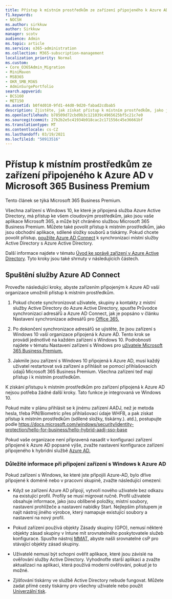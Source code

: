```yaml
---
title: Přístup k místním prostředkům ze zařízení připojeného k Azure AD v Microsoft 365 Business
f1.keywords:
- NOCSH
ms.author: sirkkuw
author: Sirkkuw
manager: scotv
audience: Admin
ms.topic: article
ms.service: o365-administration
ms.collection: M365-subscription-management
localization_priority: Normal
ms.custom:
- Core_O365Admin_Migration
- MiniMaven
- MSB365
- OKR_SMB_M365
- AdminSurgePortfolio
search.appverid:
- BCS160
- MET150
ms.assetid: b0f4d010-9fd1-44d0-9d20-fabad2cdbab5
description: Zjistěte, jak získat přístup k místním prostředkům, jako jsou obchodní aplikace, sdílené složky a tiskárny z zařízení s Windows 10 připojeného k Azure Active Directory.
ms.openlocfilehash: b78509d72cbd9b3c121039c4965625bf5c21c7e0
ms.sourcegitcommit: 27b2b2e5c41934b918cac2c171556c45e36661bf
ms.translationtype: MT
ms.contentlocale: cs-CZ
ms.lasthandoff: 03/19/2021
ms.locfileid: "50913516"
---
```

# <a name="access-on-premises-resources-from-an-azure-ad-joined-device-in-microsoft-365-business-premium"></a>Přístup k místním prostředkům ze zařízení připojeného k Azure AD v Microsoft 365 Business Premium

Tento článek se týká Microsoft 365 Business Premium.

Všechna zařízení s Windows 10, ke které je připojená služba Azure Active Directory, má přístup ke všem cloudovým prostředkům, jako jsou vaše aplikace Microsoft 365, a může být chráněno službou Microsoft 365 Business Premium. Můžete také povolit přístup k místním prostředkům, jako jsou obchodní aplikace, sdílené složky souborů a tiskárny. Pokud chcete povolit přístup, [použijte Azure AD Connect](/azure/active-directory/connect/active-directory-aadconnect) k synchronizaci místní služby Active Directory s Azure Active Directory. 

Další informace najdete v tématu [Úvod ke správě zařízení v Azure Active Directory](/azure/active-directory/device-management-introduction).
Tyto kroky jsou také shrnuty v následujících částech.
 
## <a name="run-azure-ad-connect"></a>Spuštění služby Azure AD Connect

Proveďte následující kroky, abyste zařízením připojeným k Azure AD vaší organizace umožnili přístup k místním prostředkům.
  
1. Pokud chcete synchronizovat uživatele, skupiny a kontakty z místní služby Active Directory do Azure Active Directory, spusťte Průvodce synchronizací adresářů a Azure AD Connect, jak je popsáno v článku Nastavení synchronizace adresářů pro [Office 365.](../enterprise/set-up-directory-synchronization.md)
    
2. Po dokončení synchronizace adresářů se ujistěte, že jsou zařízení s Windows 10 vaší organizace připojená k Azure AD. Tento krok se provádí jednotlivě na každém zařízení s Windows 10. Podrobnosti najdete v tématu Nastavení zařízení s Windows pro [uživatele Microsoft 365 Business Premium.](set-up-windows-devices.md) 
    
3. Jakmile jsou zařízení s Windows 10 připojená k Azure AD, musí každý uživatel restartovat svá zařízení a přihlásit se pomocí přihlašovacích údajů Microsoft 365 Business Premium. Všechna zařízení teď mají přístup i k místním prostředkům.
    
K získání přístupu k místním prostředkům pro zařízení připojená k Azure AD nejsou potřeba žádné další kroky. Tato funkce je integrovaná ve Windows 10. 

Pokud máte v plánu přihlásit se k jinému zařízení AADJ, než je metoda hesla, třeba PIN/Biometric přes přihlašovací údaje WHFB, a pak získat přístup k místním prostředkům (sdílené složky, tiskárny.). atd.), postupujte podle https://docs.microsoft.com/windows/security/identity-protection/hello-for-business/hello-hybrid-aadj-sso-base
  
Pokud vaše organizace není připravená nasadit v konfiguraci zařízení připojené k Azure AD popsané výše, zvažte nastavení konfigurace zařízení připojeného k hybridní službě [Azure AD.](manage-windows-devices.md)
  
### <a name="considerations-when-you-join-windows-devices-to-azure-ad"></a>Důležité informace při připojení zařízení s Windows k Azure AD

Pokud zařízení s Windows, ke které jste připojili Azure-AD, bylo dříve připojené k doméně nebo v pracovní skupině, zvažte následující omezení:
  
- Když se zařízení Azure AD připojí, vytvoří nového uživatele bez odkazu na existující profil. Profily se musí migrovat ručně. Profil uživatele obsahuje informace, jako jsou oblíbené položky, místní soubory, nastavení prohlížeče a nastavení nabídky Start. Nejlepším přístupem je najít nástroj jiného výrobce, který namapuje existující soubory a nastavení na nový profil.

- Pokud zařízení používá objekty Zásady skupiny (GPO), nemusí některé objekty zásad skupiny v Intune mít srovnatelného poskytovatele služeb konfigurace. [](/windows/configuration/provisioning-packages/how-it-pros-can-use-configuration-service-providers) Spusťte nástroj [MMAT,](https://www.microsoft.com/download/details.aspx?id=45520) abyste našli srovnatelné csP pro stávající objekty zásad skupiny.

- Uživatelé nemusí být schopni ověřit aplikace, které jsou závislé na ověřování služby Active Directory. Vyhodnoťte starší aplikaci a zvažte aktualizaci na aplikaci, která používá moderní ověřování, pokud je to možné.

- Zjišťování tiskárny ve službě Active Directory nebude fungovat. Můžete zadat přímé cesty tiskárny pro všechny uživatele nebo použít [Univerzální tisk](/universal-print/).